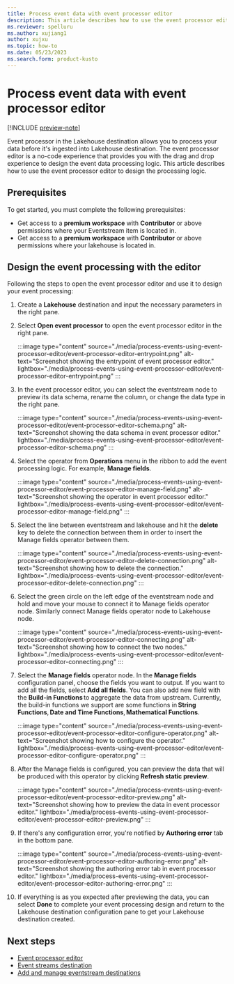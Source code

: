 ```yaml
---
title: Process event data with event processor editor
description: This article describes how to use the event processor editor in an Eventstream item to define the event processing logic.
ms.reviewer: spelluru
ms.author: xujiang1
author: xujxu
ms.topic: how-to
ms.date: 05/23/2023
ms.search.form: product-kusto
---
```


# Process event data with event processor editor

[!INCLUDE [preview-note](../../includes/preview-note.md)]

Event processor in the Lakehouse destination allows you to process your data before it's ingested into Lakehouse destination. The event processor editor is a no-code experience that provides you with the drag and drop experience to design the event data processing logic. This article describes how to use the event processor editor to design the processing logic.

## Prerequisites 

To get started, you must complete the following prerequisites:

- Get access to a **premium workspace** with **Contributor** or above permissions where your Eventstream item is located in.
- Get access to a **premium workspace** with **Contributor** or above permissions where your lakehouse is located in.

## Design the event processing with the editor 

Following the steps to open the event processor editor and use it to design your event processing:
1. Create a **Lakehouse** destination and input the necessary parameters in the right pane. 
2. Select **Open event processor** to open the event processor editor in the right pane.

   :::image type="content" source="./media/process-events-using-event-processor-editor/event-processor-editor-entrypoint.png" alt-text="Screenshot showing the entrypoint of event processor editor." lightbox="./media/process-events-using-event-processor-editor/event-processor-editor-entrypoint.png" :::

3. In the event processor editor, you can select the eventstream node to preview its data schema, rename the column, or change the data type in the right pane.

   :::image type="content" source="./media/process-events-using-event-processor-editor/event-processor-editor-schema.png" alt-text="Screenshot showing the data schema in event processor editor." lightbox="./media/process-events-using-event-processor-editor/event-processor-editor-schema.png" :::

4. Select the operator from **Operations** menu in the ribbon to add the event processing logic. For example, **Manage fields**.

   :::image type="content" source="./media/process-events-using-event-processor-editor/event-processor-editor-manage-field.png" alt-text="Screenshot showing the operator in event processor editor." lightbox="./media/process-events-using-event-processor-editor/event-processor-editor-manage-field.png" :::

5. Select the line between eventstream and lakehouse and hit the **delete** key to delete the connection between them in order to insert the Manage fields operator between them. 

   :::image type="content" source="./media/process-events-using-event-processor-editor/event-processor-editor-delete-connection.png" alt-text="Screenshot showing how to delete the connection." lightbox="./media/process-events-using-event-processor-editor/event-processor-editor-delete-connection.png" :::

6. Select the green circle on the left edge of the eventstream node and hold and move your mouse to connect it to Manage fields operator node. Similarly connect Manage fields operator node to Lakehouse node.

   :::image type="content" source="./media/process-events-using-event-processor-editor/event-processor-editor-connecting.png" alt-text="Screenshot showing how to connect the two nodes." lightbox="./media/process-events-using-event-processor-editor/event-processor-editor-connecting.png" :::

7. Select the **Manage fields** operator node. In the **Manage fields** configuration panel, choose the fields you want to output. If you want to add all the fields, select **Add all fields**. You can also add new field with the **Build-in Functions** to aggregate the data from upstream. Currently, the build-in functions we support are some functions in **String Functions**, **Date and Time Functions**, **Mathematical Functions**.

   :::image type="content" source="./media/process-events-using-event-processor-editor/event-processor-editor-configure-operator.png" alt-text="Screenshot showing how to configure the operator." lightbox="./media/process-events-using-event-processor-editor/event-processor-editor-configure-operator.png" :::

8. After the Manage fields is configured, you can preview the data that will be produced with this operator by clicking **Refresh static preview**.

   :::image type="content" source="./media/process-events-using-event-processor-editor/event-processor-editor-preview.png" alt-text="Screenshot showing how to preview the data in event processor editor." lightbox="./media/process-events-using-event-processor-editor/event-processor-editor-preview.png" :::

9. If there's any configuration error, you're notified by **Authoring error** tab in the bottom pane.

   :::image type="content" source="./media/process-events-using-event-processor-editor/event-processor-editor-authoring-error.png" alt-text="Screenshot showing the authoring error tab in event processor editor." lightbox="./media/process-events-using-event-processor-editor/event-processor-editor-authoring-error.png" :::

10. If everything is as you expected after previewing the data, you can select **Done** to complete your event processing design and return to the Lakehouse destination configuration pane to get your Lakehouse destination created.


## Next steps

- [Event processor editor](./event-processor-editor.md)
- [Event streams destination](./event-streams-destination.md) 
- [Add and manage eventstream destinations](./add-manage-eventstream-destinations.md)
